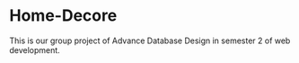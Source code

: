 # Home-Decore
This is our group project of Advance Database Design in semester 2 of web development. 
